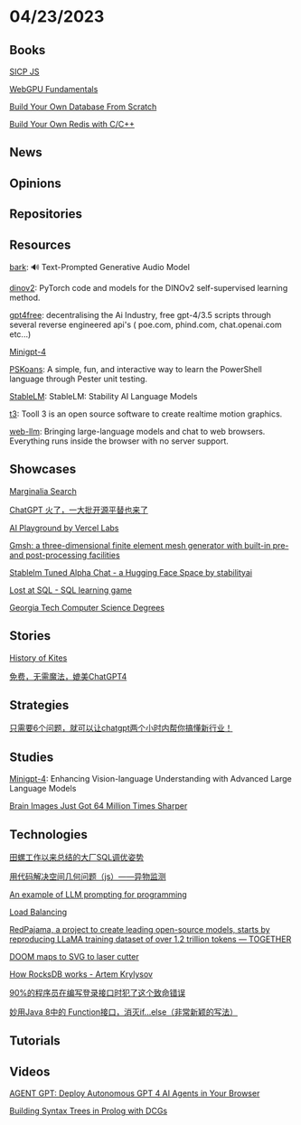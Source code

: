 # 04/23/2023

## Books
[SICP JS](https://sourceacademy.org/sicpjs/index)

[WebGPU Fundamentals](https://webgpufundamentals.org/)

[Build Your Own Database From Scratch](https://build-your-own.org/database/)

[Build Your Own Redis with C/C++](https://build-your-own.org/redis/)

## News

## Opinions

## Repositories

## Resources
[bark](https://github.com/suno-ai/bark): 🔊 Text-Prompted Generative Audio Model

[dinov2](https://github.com/facebookresearch/dinov2): PyTorch code and models for the DINOv2 self-supervised learning method.

[gpt4free](https://github.com/xtekky/gpt4free): decentralising the Ai Industry, free gpt-4/3.5 scripts through several reverse engineered api's ( poe.com, phind.com, chat.openai.com etc...)

[Minigpt-4](https://github.com/Vision-CAIR/MiniGPT-4)

[PSKoans](https://github.com/vexx32/PSKoans): A simple, fun, and interactive way to learn the PowerShell language through Pester unit testing.

[StableLM](https://github.com/Stability-AI/StableLM): StableLM: Stability AI Language Models

[t3](https://github.com/still-scene/t3): Tooll 3 is an open source software to create realtime motion graphics.

[web-llm](https://github.com/mlc-ai/web-llm): Bringing large-language models and chat to web browsers. Everything runs inside the browser with no server support.

## Showcases
[Marginalia Search](https://search.marginalia.nu/)

[ChatGPT 火了，一大批开源平替也来了](https://my.oschina.net/oscpyaqxylk/blog/8671170)

[AI Playground by Vercel Labs](https://play.vercel.ai/)

[Gmsh: a three-dimensional finite element mesh generator with built-in pre- and post-processing facilities](https://gmsh.info/)

[Stablelm Tuned Alpha Chat - a Hugging Face Space by stabilityai](https://huggingface.co/spaces/stabilityai/stablelm-tuned-alpha-chat)

[Lost at SQL - SQL learning game](https://lost-at-sql.therobinlord.com/)

[Georgia Tech Computer Science Degrees](https://www.udacity.com/georgia-tech)

## Stories
[History of Kites](https://www.kite.org/about-kites/history-of-kites/)

[免费，无需魔法，媲美ChatGPT4](https://juejin.cn/post/7223373957087756325)

## Strategies
[只需要6个问题，就可以让chatgpt两个小时内帮你搞懂新行业！](https://zhuanlan.zhihu.com/p/622078285)

## Studies
[Minigpt-4](https://minigpt-4.github.io/): Enhancing Vision-language Understanding with Advanced Large Language Models

[Brain Images Just Got 64 Million Times Sharper](https://today.duke.edu/2023/04/brain-images-just-got-64-million-times-sharper)

## Technologies
[田螺工作以来总结的大厂SQL调优姿势](https://mp.weixin.qq.com/s/MrHzkzwvV_FxxQ7u1xO8nQ)

[用代码解决空间几何问题（js）——异物监测](https://juejin.cn/post/7222848347101577274)

[An example of LLM prompting for programming](https://martinfowler.com/articles/2023-chatgpt-xu-hao.html)

[Load Balancing](https://samwho.dev/load-balancing/)

[RedPajama, a project to create leading open-source models, starts by reproducing LLaMA training dataset of over 1.2 trillion tokens — TOGETHER](https://www.together.xyz/blog/redpajama)

[DOOM maps to SVG to laser cutter](https://theor.xyz/doom-maps-laser-cut/)

[How RocksDB works - Artem Krylysov](https://artem.krylysov.com/blog/2023/04/19/how-rocksdb-works/)

[90%的程序员在编写登录接口时犯了这个致命错误](https://juejin.cn/post/7221808657531486265)

[妙用Java 8中的 Function接口，消灭if...else（非常新颖的写法）](https://mp.weixin.qq.com/s/DcdizPdd1k6rMuf-zU0IDA)

## Tutorials

## Videos
[AGENT GPT: Deploy Autonomous GPT 4 AI Agents in Your Browser](https://www.youtube.com/watch?v=g28a-M4JRac)

[Building Syntax Trees in Prolog with DCGs](https://www.youtube.com/watch?v=QGXypIkV-GU)
